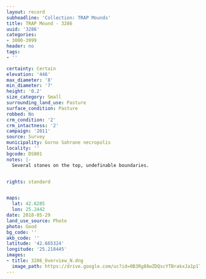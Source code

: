 ```yaml
---
layout: record
subheadline: 'Collection: TRAP Mounds'
title: TRAP Mound - 3286
uuid: '3286'
categories:
- 3000-3999
header: no
tags:
- ''

certainty: Certain
elevation: '446'
max_diameter: '8'
min_diameter: '7'
height: '0.2'
size_category: Small
surrounding_land_use: Pasture
surface_condition: Pasture
robbed: No
crm_condition: '2'
crm_intactness: '2'
campaign: '2011'
source: Survey
municipality: Gorno Sahrane necropolis
locality: ''
bgcode: DS001
notes: |-
  Several stones on the top, undefinable boundaries.


rights: standard


maps:
  lat: 42.6285
  lon: 25.2442
date: 2018-05-29
land_use_source: Photo
photo: Good
bg_code: ''
akb_code: ''
latitude: '42.665324'
longitude: '25.218445'
images:
- title: 3286_Overview_N.dng
  image_path: https://drive.google.com/uc?id=0B3Rg88wZDQscYTBrakxJa1p1TGc
---
```

